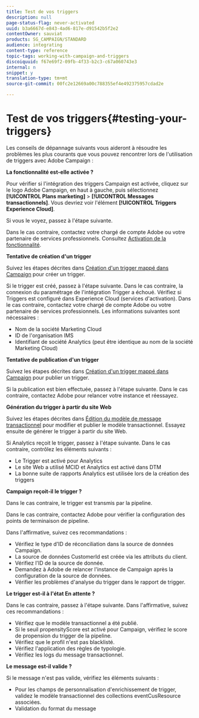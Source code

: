 ```yaml
---
title: Test de vos triggers
description: null
page-status-flag: never-activated
uuid: b3a6667d-e843-4ad6-817e-d91542b5f2e2
contentOwner: sauviat
products: SG_CAMPAIGN/STANDARD
audience: integrating
content-type: reference
topic-tags: working-with-campaign-and-triggers
discoiquuid: f67e69f2-09fb-4f33-b2c3-c67a060743e3
internal: n
snippet: y
translation-type: tm+mt
source-git-commit: 00fc2e12669a00c788355ef4e492375957cdad2e

---
```



# Test de vos triggers{#testing-your-triggers}

Les conseils de dépannage suivants vous aideront à résoudre les problèmes les plus courants que vous pouvez rencontrer lors de l'utilisation de triggers avec Adobe Campaign :

**La fonctionnalité est-elle activée ?**

Pour vérifier si l'intégration des triggers Campaign est activée, cliquez sur le logo Adobe Campaign, en haut à gauche, puis sélectionnez **[!UICONTROL Plans marketing]** &gt; **[!UICONTROL Messages transactionnels]**. Vous devriez voir l'élément **[!UICONTROL Triggers Experience Cloud]**.

Si vous le voyez, passez à l'étape suivante.

Dans le cas contraire, contactez votre chargé de compte Adobe ou votre partenaire de services professionnels. Consultez [Activation de la fonctionnalité](../../integrating/using/configuring-triggers-in-experience-cloud.md#activating-the-functionality).

**Tentative de création d'un trigger**

Suivez les étapes décrites dans [Création d'un trigger mappé dans Campaign](../../integrating/using/using-triggers-in-campaign.md#creating-a-mapped-trigger-in-campaign) pour créer un trigger.

Si le trigger est créé, passez à l'étape suivante. Dans le cas contraire, la connexion du paramétrage de l'intégration Trigger a échoué. Vérifiez si Triggers est configuré dans Experience Cloud (services d'activation). Dans le cas contraire, contactez votre chargé de compte Adobe ou votre partenaire de services professionnels. Les informations suivantes sont nécessaires :

* Nom de la société Marketing Cloud
* ID de l'organisation IMS
* Identifiant de société Analytics (peut être identique au nom de la société Marketing Cloud)

**Tentative de publication d'un trigger**

Suivez les étapes décrites dans [Création d'un trigger mappé dans Campaign](../../integrating/using/using-triggers-in-campaign.md#creating-a-mapped-trigger-in-campaign) pour publier un trigger.

Si la publication est bien effectuée, passez à l'étape suivante. Dans le cas contraire, contactez Adobe pour relancer votre instance et réessayez.

**Génération du trigger à partir du site Web**

Suivez les étapes décrites dans [Édition du modèle de message transactionnel](../../integrating/using/using-triggers-in-campaign.md#editing-the-transactional-message-template) pour modifier et publier le modèle transactionnel. Essayez ensuite de générer le trigger à partir du site Web.

Si Analytics reçoit le trigger, passez à l'étape suivante. Dans le cas contraire, contrôlez les éléments suivants :

* Le Trigger est activé pour Analytics
* Le site Web a utilisé MCID et Analytics est activé dans DTM
* La bonne suite de rapports Analytics est utilisée lors de la création des triggers

**Campaign reçoit-il le trigger ?**

Dans le cas contraire, le trigger est transmis par la pipeline.

Dans le cas contraire, contactez Adobe pour vérifier la configuration des points de terminaison de pipeline.

Dans l'affirmative, suivez ces recommandations :

* Vérifiez le type d'ID de réconciliation dans la source de données Campaign.
* La source de données CustomerId est créée via les attributs du client.
* Vérifiez l'ID de la source de donnée.
* Demandez à Adobe de relancer l'instance de Campaign après la configuration de la source de données.
* Vérifier les problèmes d'analyse du trigger dans le rapport de trigger.

**Le trigger est-il à l'état En attente ?**

Dans le cas contraire, passez à l'étape suivante. Dans l'affirmative, suivez ces recommandations :

* Vérifiez que le modèle transactionnel a été publié.
* Si le seuil propensityScore est activé pour Campaign, vérifiez le score de propension du trigger de la pipeline.
* Vérifiez que le profil n'est pas blacklisté.
* Vérifiez l'application des règles de typologie.
* Vérifiez les logs du message transactionnel.

**Le message est-il valide ?**

Si le message n'est pas valide, vérifiez les éléments suivants :

* Pour les champs de personnalisation d'enrichissement de trigger, validez le modèle transactionnel des collections eventCusResource associées.
* Validation du format du message

